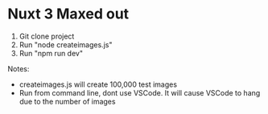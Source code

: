# Nuxt 3 Maxed out

1. Git clone project
2. Run "node createimages.js"
3. Run "npm run dev"

Notes:

- createimages.js will create 100,000 test images
- Run from command line, dont use VSCode. It will cause VSCode to hang due to the number of images
